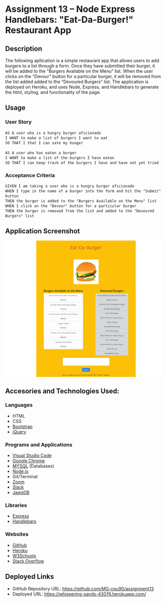 # Assignment 13 – Node Express Handlebars: "Eat-Da-Burger!" Restaurant App

## Description
The following apllication is a simple restaurant app that allows users to add burgers to a list through a form. Once they have submitted their burger, it will be added to the "Burgers Available on the Menu" list. When the user clicks on the "Devour" button for a particular burger, it will be removed from the list added added to the "Devoured Burgers" list. The application is deployed on Heroku, and uses Node, Express, and Handlebars to generate the html, styling, and functionality of the page.

## Usage
### User Story

```
AS A user who is a hungry burger aficionado
I WANT to make a list of burgers I want to eat
SO THAT I that I can sate my hunger

AS A user who has eaten a burger
I WANT to make a list of the burgers I have eaten
SO THAT I can keep track of the burgers I have and have not yet tried
```

### Acceptance Criteria

```
GIVEN I am taking a user who is a hungry burger aficionado
WHEN I type in the name of a burger into the form and hit the "Submit" button
THEN the burger is added to the "Burgers Available on the Menu" list
WHEN I click on the "Devour" button for a particular burger
THEN the burger is removed from the list and added to the "Devoured Burgers" list
```

## Application Screenshot

![alt text](./public/assets/img/assignment13-screenshot.png "Assignment 13 Screen Shot")

## Accesories and Technologies Used:
### Languages
* HTML
* CSS
* [Bootstrap](https://getbootstrap.com/)
* [jQuery](https://jquery.com/)

### Programs and Applications
* [Visual Studio Code](https://code.visualstudio.com/)
* [Google Chrome](http://www.google.com/chrome)
* [MYSQL](https://www.mysql.com/) (Databases)
* [Node.js](https://nodejs.org/en/)
* Git/Terminal
* [Zoom](http://www.zoom.us/)
* [Slack](https://slack.com/intl/en-ca/)
* [JawsDB](https://devcenter.heroku.com/articles/jawsdb)

### Libraries
* [Express](https://expressjs.com/)
* [Handlebars](https://handlebarsjs.com/)

### Websites
* [GitHub](https://github.com/)
* [Heroku](https://www.heroku.com/)
* [W3Schools](https://www.w3schools.com/)
* [Stack Overflow](https://stackoverflow.com/)

## Deployed Links
* GitHub Repository URL: https://github.com/MG-cpu90/assignment13
* Deployed URL: https://whispering-sands-43076.herokuapp.com/